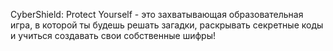 CyberShield: Protect Yourself - это захватывающая образовательная игра, в которой ты будешь решать загадки, раскрывать секретные коды и учиться создавать свои собственные шифры!
